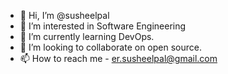 - 👋 Hi, I’m @susheelpal
- 👀 I’m interested in Software Engineering
- 🌱 I’m currently learning DevOps. 
- 💞️ I’m looking to collaborate on open source.
- 📫 How to reach me - er.susheelpal@gmail.com

<!---
susheelpal/susheelpal is a ✨ special ✨ repository because its `README.md` (this file) appears on your GitHub profile.
You can click the Preview link to take a look at your changes.
--->
